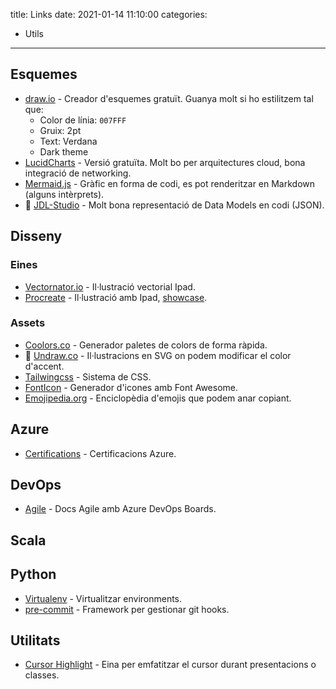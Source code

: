 title: Links
date: 2021-01-14 11:10:00
categories:
  - Utils
---

## Esquemes

- [draw.io](https://app.diagrams.net/) - Creador d'esquemes gratuït. Guanya molt si ho estilitzem tal que:
  - Color de línia: `007FFF`
  - Gruix: 2pt
  - Text: Verdana
  - Dark theme
- [LucidCharts](https://www.lucidchart.com/) - Versió gratuïta. Molt bo per arquitectures cloud, bona integració de networking.
- [Mermaid.js](https://mermaid-js.github.io/mermaid/#/) - Gràfic en forma de codi, es pot renderitzar en Markdown (alguns intèrprets).
- 💛 [JDL-Studio](https://start.jhipster.tech/jdl-studio/) - Molt bona representació de Data Models en codi (JSON).

## Disseny

### Eines

- [Vectornator.io](vectornator.io) - Il·lustració vectorial Ipad.
- [Procreate](https://procreate.art/) - Il·lustració amb Ipad, [showcase](https://folio.procreate.art/showcase).

### Assets 

- [Coolors.co](https://coolors.co/generate) - Generador paletes de colors de forma ràpida.
- 💛 [Undraw.co](https://undraw.co/illustrations) - Il·lustracions en SVG on podem modificar el color d'accent.
- [Tailwingcss](https://tailwindcss.com/resources) - Sistema de CSS.
- [FontIcon](https://gauger.io/fonticon/) - Generador d'icones amb Font Awesome.
- [Emojipedia.org](https://emojipedia.org/) - Enciclopèdia d'emojis que podem anar copiant.

## Azure

- [Certifications](https://docs.microsoft.com/en-us/learn/certifications/browse/?resource_type=certification&products=azure%2Cothers&expanded=others) - Certificacions Azure.

## DevOps

- [Agile](https://docs.microsoft.com/en-us/azure/devops/boards/work-items/guidance/agile-process?view=azure-devops) - Docs Agile amb Azure DevOps Boards.

## Scala

## Python

- [Virtualenv](https://docs.python-guide.org/dev/virtualenvs/#lower-level-virtualenv) - Virtualitzar environments.
- [pre-commit](https://pre-commit.com/) - Framework per gestionar git hooks.

## Utilitats

- [Cursor Highlight](/cursor-highlight) - Eina per emfatitzar el cursor durant presentacions o classes.
